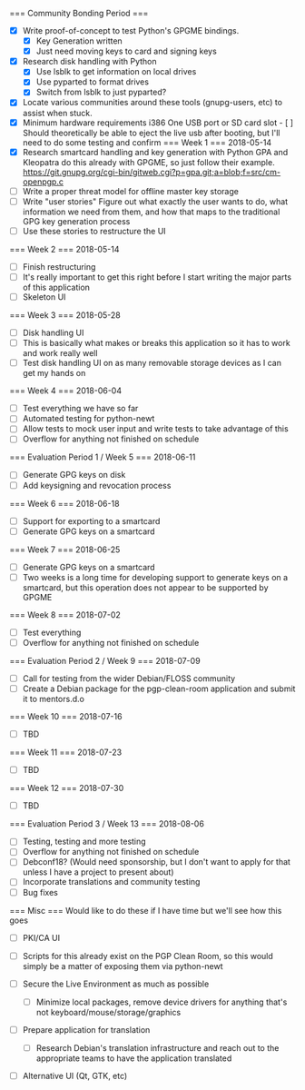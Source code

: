 === Community Bonding Period ===

 - [x] Write proof-of-concept to test Python's GPGME bindings.
	- [x] Key Generation written
	- [x] Just need moving keys to card and signing keys
 - [x] Research disk handling with Python
	- [x] Use lsblk to get information on local drives
	- [x] Use pyparted to format drives
	- [x] Switch from lsblk to just pyparted?
 - [x] Locate various communities around these tools (gnupg-users, etc) to assist when stuck.
 - [x] Minimum hardware requirements
	i386
	One USB port or SD card slot
		- [ ] Should theoretically be able to eject the live usb after booting, but I'll need to do some testing and confirm
=== Week 1 ===
2018-05-14
 - [x] Research smartcard handling and key generation with Python
	GPA and Kleopatra do this already with GPGME, so just follow their example.
	https://git.gnupg.org/cgi-bin/gitweb.cgi?p=gpa.git;a=blob;f=src/cm-openpgp.c
 - [ ] Write a proper threat model for offline master key storage
 - [ ] Write "user stories"
	Figure out what exactly the user wants to do, what information we need from them, and how that maps to the traditional GPG key generation process
 - [ ] Use these stories to restructure the UI

=== Week 2 ===
2018-05-14
 - [ ] Finish restructuring
  - [ ] It's really important to get this right before I start writing the major parts of this application
 - [ ] Skeleton UI

=== Week 3 ===
2018-05-28
 - [ ] Disk handling UI
  - [ ] This is basically what makes or breaks this application so it has to work and work really well
 - [ ] Test disk handling UI on as many removable storage devices as I can get my hands on

=== Week 4 ===
2018-06-04
 - [ ] Test everything we have so far
 - [ ] Automated testing for python-newt
  - [ ] Allow tests to mock user input and write tests to take advantage of this
 - [ ] Overflow for anything not finished on schedule

=== Evaluation Period 1 / Week 5 ===
2018-06-11
 - [ ] Generate GPG keys on disk
 - [ ] Add keysigning and revocation process

=== Week 6 ===
2018-06-18
 - [ ] Support for exporting to a smartcard
 - [ ] Generate GPG keys on a smartcard

=== Week 7 ===
2018-06-25
 - [ ] Generate GPG keys on a smartcard
  - [ ] Two weeks is a long time for developing support to generate keys on a smartcard, but this operation does not appear to be supported by GPGME

=== Week 8 ===
2018-07-02
 - [ ] Test everything
 - [ ] Overflow for anything not finished on schedule

=== Evaluation Period 2 / Week 9 ===
2018-07-09
 - [ ] Call for testing from the wider Debian/FLOSS community
 - [ ] Create a Debian package for the pgp-clean-room application and submit it to mentors.d.o

=== Week 10 ===
2018-07-16
 - [ ] TBD

=== Week 11 ===
2018-07-23
 - [ ] TBD

=== Week 12 ===
2018-07-30
 - [ ] TBD

=== Evaluation Period 3 / Week 13 ===
2018-08-06
 - [ ] Testing, testing and more testing
 - [ ] Overflow for anything not finished on schedule
 - [ ] Debconf18? (Would need sponsorship, but I don't want to apply for that unless I have a project to present about)
 - [ ] Incorporate translations and community testing
 - [ ] Bug fixes

=== Misc ===
Would like to do these if I have time but we'll see how this goes
 - [ ] PKI/CA UI
  - [ ] Scripts for this already exist on the PGP Clean Room, so this would simply be a matter of exposing them via python-newt
 - [ ] Secure the Live Environment as much as possible
   - [ ] Minimize local packages, remove device drivers for anything that's not keyboard/mouse/storage/graphics
 - [ ] Prepare application for translation
   - [ ] Research Debian's translation infrastructure and reach out to the appropriate teams to have the application translated
 - [ ] Alternative UI (Qt, GTK, etc)

